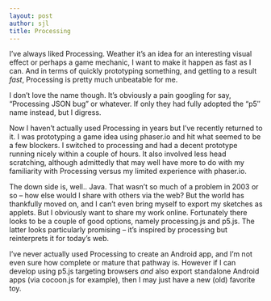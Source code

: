 ```yaml
---
layout: post
author: sjl
title: Processing
---
```

I’ve always liked Processing. Weather it’s an idea for an interesting visual effect or perhaps a game mechanic, I want to make it happen as fast as I can. And in terms of quickly prototyping something, and getting to a result *fast*, Processing is pretty much unbeatable for me.

I don’t love the name though. It’s obviously a pain googling for say, “Processing JSON bug” or whatever. If only they had fully adopted the “p5″ name instead, but I digress.

Now I haven’t actually used Processing in years but I’ve recently returned to it. I was prototyping a game idea using phaser.io and hit what seemed to be a few blockers. I switched to processing and had a decent prototype running nicely within a couple of hours. It also involved less head scratching, although admittedly that may well have more to do with my familiarity with Processing versus my limited experience with phaser.io.

The down side is, well.. Java. That wasn’t so much of a problem in 2003 or so – how else would I share with others via the web? But the world has thankfully moved on, and I can’t even bring myself to export my sketches as applets. But I obviously want to share my work online. Fortunately there looks to be a couple of good options, namely processing.js and p5.js. The latter looks particularly promising – it’s inspired by processing but reinterprets it for today’s web.

I’ve never actually used Processing to create an Android app, and I’m not even sure how complete or mature that pathway is. However if I can develop using p5.js targeting browsers *and* also export standalone Android apps (via cocoon.js for example), then I may just have a new (old) favorite toy.